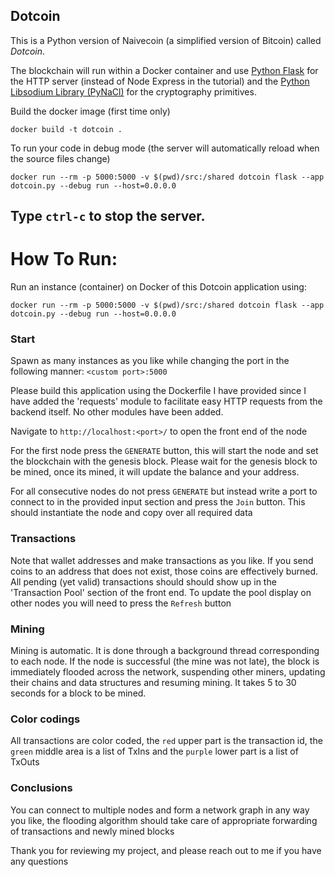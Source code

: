 Dotcoin
-----

This is a Python version of Naivecoin (a simplified version of Bitcoin) called *Dotcoin*.

The blockchain will run within a Docker container and use [Python Flask](https://palletsprojects.com/p/flask/) for the HTTP server (instead of Node Express in the tutorial) and the [Python Libsodium Library (PyNaCl)](https://pynacl.readthedocs.io/en/latest/) for the cryptography primitives.

Build the docker image (first time only)

```
docker build -t dotcoin .
```

To run your code in debug mode (the server will automatically reload when the source files change)

```
docker run --rm -p 5000:5000 -v $(pwd)/src:/shared dotcoin flask --app dotcoin.py --debug run --host=0.0.0.0
```

Type `ctrl-c` to stop the server.
----
# How To Run:
Run an instance (container) on Docker of this Dotcoin application using:
```
docker run --rm -p 5000:5000 -v $(pwd)/src:/shared dotcoin flask --app dotcoin.py --debug run --host=0.0.0.0
```
### Start
Spawn as many instances as you like while changing the port in the following manner: `<custom port>:5000`

Please build this application using the Dockerfile I have provided since I have added the 'requests' module to facilitate easy HTTP requests from the backend itself. No other modules have been added.

Navigate to `http://localhost:<port>/` to open the front end of the node

For the first node press the `GENERATE` button, this will start the node and set the blockchain with the genesis block. Please wait for the genesis block to be mined, once its mined, it will update the balance and your address.

For all consecutive nodes do not press `GENERATE` but instead write a port to connect to in the provided input section and press the `Join` button. This should instantiate the node and copy over all required data

### Transactions
Note that wallet addresses and make transactions as you like. If you send coins to an address that does not exist, those coins are effectively burned. All pending (yet valid) transactions should should show up in the 'Transaction Pool' section of the front end. To update the pool display on other nodes you will need to press the `Refresh` button

### Mining
Mining is automatic. It is done through a background thread corresponding to each node. If the node is successful (the mine was not late), the block is immediately flooded across the network, suspending other miners, updating their chains and data structures and resuming mining. It takes 5 to 30 seconds for a block to be mined.

### Color codings
All transactions are color coded, the `red` upper part is the transaction id, the `green` middle area is a list of TxIns and the `purple` lower part is a list of TxOuts

### Conclusions
You can connect to multiple nodes and form a network graph in any way you like, the flooding algorithm should take care of appropriate forwarding of transactions and newly mined blocks

Thank you for reviewing my project, and please reach out to me if you have any questions
